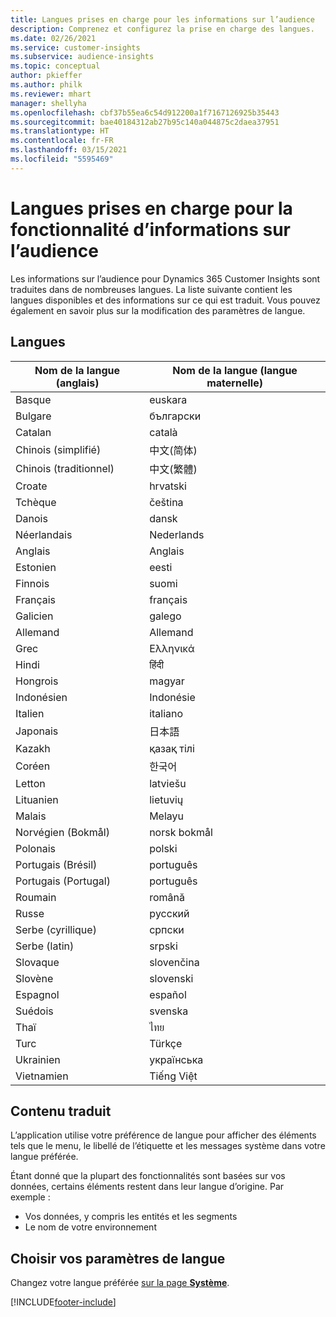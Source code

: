 ```yaml
---
title: Langues prises en charge pour les informations sur l’audience
description: Comprenez et configurez la prise en charge des langues.
ms.date: 02/26/2021
ms.service: customer-insights
ms.subservice: audience-insights
ms.topic: conceptual
author: pkieffer
ms.author: philk
ms.reviewer: mhart
manager: shellyha
ms.openlocfilehash: cbf37b55ea6c54d912200a1f7167126925b35443
ms.sourcegitcommit: bae40184312ab27b95c140a044875c2daea37951
ms.translationtype: HT
ms.contentlocale: fr-FR
ms.lasthandoff: 03/15/2021
ms.locfileid: "5595469"
---
```

# <a name="supported-languages-for-audience-insights-capability"></a>Langues prises en charge pour la fonctionnalité d’informations sur l’audience

Les informations sur l’audience pour Dynamics 365 Customer Insights sont traduites dans de nombreuses langues. La liste suivante contient les langues disponibles et des informations sur ce qui est traduit. Vous pouvez également en savoir plus sur la modification des paramètres de langue. 

## <a name="languages"></a>Langues

| Nom de la langue (anglais)|  Nom de la langue (langue maternelle) |
| ------------- | ------------- |
| Basque | euskara |
| Bulgare | български |
| Catalan | català |
| Chinois (simplifié) | 中文(简体) |
| Chinois (traditionnel) | 中文(繁體) |
| Croate | hrvatski |
| Tchèque | čeština |
| Danois | dansk |
| Néerlandais | Nederlands |
| Anglais | Anglais |
| Estonien | eesti |
| Finnois | suomi |
| Français | français |
| Galicien | galego |
| Allemand | Allemand |
| Grec | Ελληνικά |
| Hindi | हिंदी |
| Hongrois | magyar |
| Indonésien | Indonésie |
| Italien | italiano |
| Japonais | 日本語 |
| Kazakh | қазақ тілі |
| Coréen | 한국어 |
| Letton | latviešu |
| Lituanien | lietuvių |
| Malais | Melayu |
| Norvégien (Bokmål) | norsk bokmål |
| Polonais | polski |
| Portugais (Brésil) | português |
| Portugais (Portugal) | português |
| Roumain | română |
| Russe | pусский |
| Serbe (cyrillique) | српски |
| Serbe (latin) | srpski |
| Slovaque | slovenčina |
| Slovène | slovenski |
| Espagnol | español |
| Suédois | svenska |
| Thaï | ไทย |
| Turc | Türkçe |
| Ukrainien | українська |
| Vietnamien | Tiếng Việt |

## <a name="whats-translated"></a>Contenu traduit

L’application utilise votre préférence de langue pour afficher des éléments tels que le menu, le libellé de l’étiquette et les messages système dans votre langue préférée.

Étant donné que la plupart des fonctionnalités sont basées sur vos données, certains éléments restent dans leur langue d’origine. Par exemple :

- Vos données, y compris les entités et les segments
- Le nom de votre environnement

## <a name="choose-your-language-settings"></a>Choisir vos paramètres de langue  

Changez votre langue préférée [sur la page **Système**](system.md).


[!INCLUDE[footer-include](../includes/footer-banner.md)]